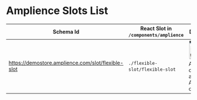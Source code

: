 # Amplience Slots List

| Schema Id                                          | React Slot in `/components/amplience` | Description                                                                                                    |
| -------------------------------------------------- | ------------------------------------- | -------------------------------------------------------------------------------------------------------------- |
| https://demostore.amplience.com/slot/flexible-slot | `./flexible-slot/flexible-slot`       | ![Flexible Slot](./media/amplience-flexible-slot.png) A slot that can contain any type of Amplience components |
